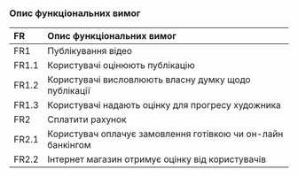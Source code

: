 ### Опис функціональних вимог

|FR | Опис функціональних вимог|
|:-|:-|
|FR1|Публікування відео|
|FR1.1| Користувачі оцінюють публікацію |
|FR1.2| Користувачі висловлюють власну думку щодо публікації|
|FR1.3| Користувачі надають оцінку для прогресу художника|
|FR2|Cплатити рахунок|
|FR2.1| Користувач оплачує замовлення готівкою чи он-лайн банкінгом |
|FR2.2| Інтернет магазин отримує оцінку від користувачів|
